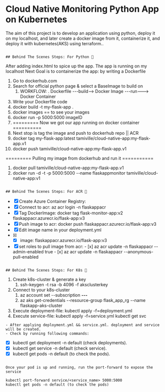 # Cloud Native Monitoring Python App on Kubernetes

The aim of this project is to develop an application using python, deploy  it on my localhost, and later create a docker image from it, containerize it, and deploy it with kubernetes(AKS) using terraform..
```

## Behind The Scenes Steps: For Python 🤯
```
After adding index.html to spice up the app. The app is running on my localhost
Next Goal is to containerize the app: by writing a Dockerfile 
1. Go to dockerhub.com
2. Search for official python page & select a BaseImage to build on
    1. WORKFLOW:
        .   Dockerfile ---build--> Docker Image ---run---> Docker Container
3. Write your Dockerfile code
4. docker build -t my-flask-app .
5. docker images == to see your images
6. docker run -p 5000:5000 imageID
7. ========= Now we got our app running on docker container ==========
8. Next stop is tag the image and push to dockerhub repo || ACR
9. docker tag my-flask-app:latest tamiville/cloud-native-app:my-flask-app.v1
10. docker push tamiville/cloud-native-app:my-flask-app.v1

========= Pulling my image from dockerhub and run it ===========
1. docker pull tamiville/cloud-native-app:my-flask-app.v1
2. docker run -d -t -p 5000:5000 --name flaskappmonitor tamiville/cloud-native-app:v1
```

## Behind The Scenes Steps: For ACR 🤯
```
- [x]  Create Azure Container Registry:
- [x]  Connect to acr:  az acr login -n flaskappacr
- [x]  Tag DockerImage:   docker tag flask-monitor-app:v2 flaskappacr.azurecr.io/flask-app:v3
- [x]  Push image to acr:   docker push flaskappacr.azurecr.io/flask-app:v3
- [x]  Edit image name in your deployment.yml
- [x]  - [x] image: flaskappacr.azurecr.io/flask-app:v3
- [x]  set roles to pull image from acr:
	   - [x] az acr update -n flaskappacr --admin-enabled true
	   - [x] az acr update -n flaskappacr --anonymous-pull-enabled
```

## Behind The Scenes Steps: For K8s 🤯
```

1. Create k8s-cluster & generate a key
    1. ssh-keygen -t rsa -b 4096 -f aksclusterkey
2. Connect to your k8s-cluster
    1. az account set --subscription ********-****-****-********
    2. az aks get-credentials --resource-group flask_app_rg --name flaskapp-aks-cluster
3. Execute deployment-file:
    kubectl apply -f=deployment.yml
4. Execute service-file:
    kubectl apply -f=service.yml
    kubectl get svc
```
- After applying deployment.yml && service.yml. deployment and service will be created.
- Check by running following commands:

```
- [x]  kubectl get deployment -n default (check deployments).
- [x]  kubectl get service -n default (check service).
- [x]  kubectl get pods -n default (to check the pods).

```

Once your pod is up and running, run the port-forward to expose the service

kubectl port-forward service/<service_name> 5000:5000
kubectl get pods -n default (to check the pods)


